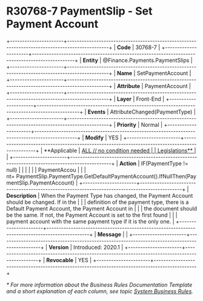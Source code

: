 ﻿---
erp.type: front-end-business-rule
erp.entity: Finance.Payments.PaymentSlips
---

# R30768-7 PaymentSlip - Set Payment Account
+----------------------+-----------------------------------------------------------------------------------------------+
| **Code**             | 30768-7                                                                                       |
+----------------------+-----------------------------------------------------------------------------------------------+
| **Entity**           | @Finance.Payments.PaymentSlips                                                                |
+----------------------+-----------------------------------------------------------------------------------------------+
| **Name**             | SetPaymentAccount                                                                             |
+----------------------+-----------------------------------------------------------------------------------------------+
| **Attribute**        | PaymentAccount                                                                                |
+----------------------+-----------------------------------------------------------------------------------------------+
| **Layer**            | Front-End                                                                                     |
+----------------------+-----------------------------------------------------------------------------------------------+
| **Events**           | AttributeChanged(PaymentType)                                                                 |
+----------------------+-----------------------------------------------------------------------------------------------+
| **Priority**         | Normal                                                                                        |
+----------------------+-----------------------------------------------------------------------------------------------+
| **Modify**           | YES                                                                                           |
+----------------------+-----------------------------------------------------------------------------------------------+
| **Applicable         | [ALL // no condition needed                                                                   |
| Legislations**       | ](xref:applicable-legislations)                                                               |
+----------------------+-----------------------------------------------------------------------------------------------+
| **Action**           | IF(PaymentType != null)                                                                       |
|                      |                                                                                               |
|                      | PaymentAccou                                                                                  |
|                      | nt= PaymentSlip.PaymentType.GetDefaultPaymentAccount().IfNullThen(PaymentSlip.PaymentAccount) |
+----------------------+-----------------------------------------------------------------------------------------------+
| **Description**      | When the Payment Type has changed, the Payment Account should be changed. If in the           |
|                      | definition of the payment type, there is a Default Payment Account, the Payment Account in    |
|                      | the document should be the same. If not, the Payment Account is set to the first found        |
|                      | payment account with the same payment type if it is the only one.                             |
+----------------------+-----------------------------------------------------------------------------------------------+
| **Message**          |                                                                                               |
+----------------------+-----------------------------------------------------------------------------------------------+
| **Version**          | Introduced: 2020.1                                                                            |
+----------------------+-----------------------------------------------------------------------------------------------+
| **Revocable**        | YES                                                                                           |
+----------------------+-----------------------------------------------------------------------------------------------+

*\* For more information about the Business Rules Documentation Template and a short explanation of each column, see
topic [System Business Rules](../templates/template-description-system-business-rules.md).*
